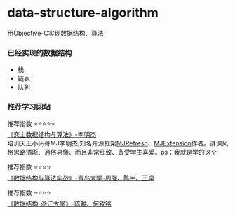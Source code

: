 # data-structure-algorithm
用Objective-C实现数据结构、算法

### 已经实现的数据结构
* 栈
* 链表
* 队列

### 推荐学习网站
推荐指数 ⭐️⭐️⭐️⭐️⭐️<br>
[《恋上数据结构与算法》-李明杰](https://ke.qq.com/course/385223?saleToken=1846578&from=pclink)<br>
培训天王小码哥MJ李明杰,知名开源框架[MJRefresh](https://github.com/CoderMJLee/MJRefresh)、[MJExtension](https://github.com/CoderMJLee/MJExtension)作者。讲课风格思路清晰、通俗易懂、而且非常细致、备受学生喜爱。ps：我就是学的这个

推荐指数 ⭐️⭐️⭐️⭐️<br>
[《数据结构与算法实战》-青岛大学-周强、陈宇、王卓](https://www.icourse163.org/learn/QDU-1206503801?tid=1206832205#/learn/content)

推荐指数 ⭐️⭐️⭐️⭐️<br>
[《数据结构-浙江大学》-陈越、何钦铭](https://www.icourse163.org/course/ZJU-93001)
